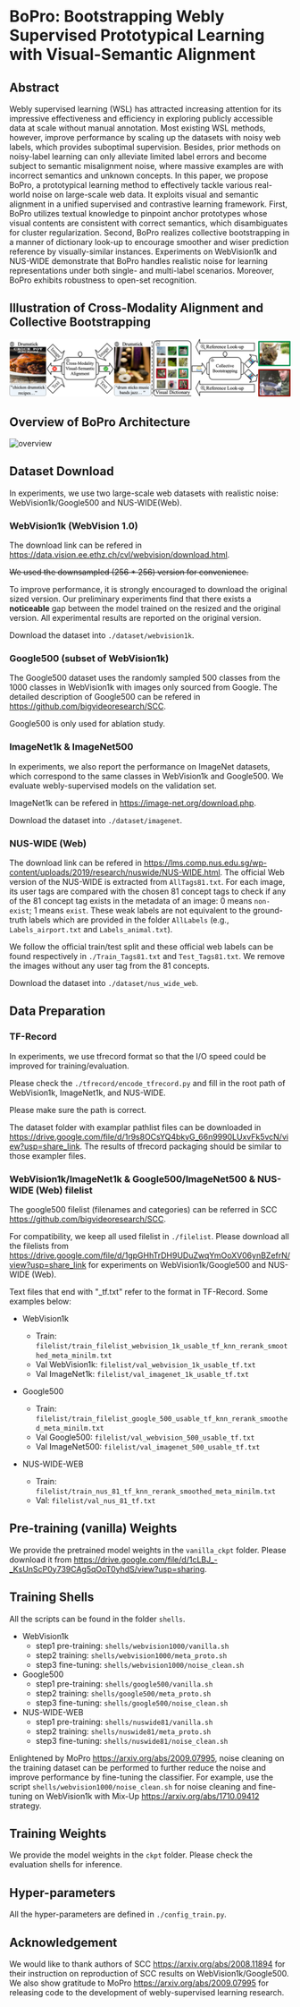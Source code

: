 # BoPro: Bootstrapping Webly Supervised Prototypical Learning with Visual-Semantic Alignment

## Abstract
Webly supervised learning (WSL) has attracted increasing attention for its impressive effectiveness and efficiency in exploring publicly accessible data at scale without manual annotation.
Most existing WSL methods,
however,
improve performance by scaling up the datasets with noisy web labels,
which provides suboptimal supervision.
Besides,
prior methods on noisy-label learning can only alleviate limited label errors and become subject to semantic misalignment noise,
where massive examples are with incorrect semantics and unknown concepts.
In this paper,
we propose BoPro, a prototypical learning method to effectively tackle various real-world noise on large-scale web data.
It exploits visual and semantic alignment in a unified supervised and contrastive learning framework.
First,
BoPro utilizes textual knowledge to pinpoint anchor prototypes whose visual contents are consistent with correct semantics,
which disambiguates for cluster regularization.
Second,
BoPro realizes collective bootstrapping in a manner of dictionary look-up to encourage smoother and wiser prediction reference by visually-similar instances.
Experiments on WebVision1k and NUS-WIDE demonstrate that BoPro handles realistic noise for learning representations under both single- and multi-label scenarios.
Moreover,
BoPro exhibits robustness to open-set recognition.
<!-- Codes and models will be available at \url{https://anonymous.4open.science/r/BoPro-F1D2}. -->

## Illustration of Cross-Modality Alignment and Collective Bootstrapping
![visualization](./imgs/1.png "We propose to explore cross-modality alignment (left) to reduce all kinds of noise including semantic noise, and collective bootstrapping (right) for label reference and regularization.")

## Overview of BoPro Architecture
![overview](./imgs/2.png "Overview of BoPro. Image encoders, projector, and classifiers are trained to learn the low-dimensional embedding space. Visual prototypes are initialized with anchors which are selected by matching denoised metadata to textual prototypes for semantic alignment. Prototypical contrastive learning is performed to constrain cluster distribution and visual prototypes are constantly polished with clean examples. In addition to instance-wise contrastive learning, the visual dictionary is exploited in collective bootstrapping where each of its key embeddings is matched to the query image for reference and regularization. Web labels are simultaneously adjusted to remove noise.")

## Dataset Download
In experiments, we use two large-scale web datasets with realistic noise: WebVision1k/Google500 and NUS-WIDE(Web).

### WebVision1k (WebVision 1.0)
The download link can be refered in <https://data.vision.ee.ethz.ch/cvl/webvision/download.html>.

~~We used the downsampled (256 * 256) version for convenience.~~

To improve performance, it is strongly encouraged to download the original sized version. Our preliminary experiments find that there exists a **noticeable** gap between the model trained on the resized and the original version. All experimental results are reported on the original version.

Download the dataset into ```./dataset/webvision1k```.

### Google500 (subset of WebVision1k)
The Google500 dataset uses the randomly sampled 500 classes from the 1000 classes in WebVision1k with images only sourced from Google. The detailed description of Google500 can be refered in <https://github.com/bigvideoresearch/SCC>.

Google500 is only used for ablation study.

### ImageNet1k & ImageNet500
In experiments, we also report the performance on ImageNet datasets, which correspond to the same classes in WebVision1k and Google500. We evaluate webly-supervised models on the validation set.

ImageNet1k can be refered in <https://image-net.org/download.php>.

Download the dataset into ```./dataset/imagenet```.

### NUS-WIDE (Web)
The download link can be refered in <https://lms.comp.nus.edu.sg/wp-content/uploads/2019/research/nuswide/NUS-WIDE.html>.
The official Web version of the NUS-WIDE is extracted from ```AllTags81.txt```. For each image, its user tags are compared with the chosen 81 concept tags to check if any of the 81 concept tag exists in the metadata of an image: 0 means ```non-exist```; 1 means ```exist```. These weak labels are not equivalent to the ground-truth labels which are provided in the folder ```AllLabels``` (e.g., ```Labels_airport.txt``` and ```Labels_animal.txt```).

We follow the official train/test split and these official web labels can be found respectively in ```./Train_Tags81.txt``` and ```Test_Tags81.txt```. We remove the images without any user tag from the 81 concepts. 

Download the dataset into ```./dataset/nus_wide_web```.

## Data Preparation

### TF-Record
In experiments, we use tfrecord format so that the I/O speed could be improved for training/evaluation.

Please check the ```./tfrecord/encode_tfrecord.py``` and fill in the root path of WebVision1k, ImageNet1k, and NUS-WIDE.

Please make sure the path is correct.

The dataset folder with examplar pathlist files can be downloaded in <https://drive.google.com/file/d/1r9s8OCsYQ4bkyG_66n9990LUxvFk5vcN/view?usp=share_link>. The results of tfrecord packaging should be similar to those exampler files.


### WebVision1k/ImageNet1k & Google500/ImageNet500 & NUS-WIDE (Web) filelist
The google500 filelist (filenames and categories) can be referred in SCC <https://github.com/bigvideoresearch/SCC>.

For compatibility, we keep all used filelist in ```./filelist```. Please download all the filelists from <https://drive.google.com/file/d/1gpGHhTrDH9UDuZwqYmOoXV06ynBZefrN/view?usp=share_link> for experiments on WebVision1k/Google500 and NUS-WIDE (Web).

Text files that end with "_tf.txt" refer to the format in TF-Record.
Some examples below:
* WebVision1k
    * Train: ```filelist/train_filelist_webvision_1k_usable_tf_knn_rerank_smoothed_meta_minilm.txt```
    * Val WebVision1k: ```filelist/val_webvision_1k_usable_tf.txt```
    * Val ImageNet1k: ```filelist/val_imagenet_1k_usable_tf.txt```

* Google500
    * Train: ```filelist/train_filelist_google_500_usable_tf_knn_rerank_smoothed_meta_minilm.txt```
    * Val Google500: ```filelist/val_webvision_500_usable_tf.txt```
    * Val ImageNet500: ```filelist/val_imagenet_500_usable_tf.txt```

* NUS-WIDE-WEB
    * Train: ```filelist/train_nus_81_tf_knn_rerank_smoothed_meta_minilm.txt```
    * Val: ```filelist/val_nus_81_tf.txt```

## Pre-training (vanilla) Weights
We provide the pretrained model weights in the ```vanilla_ckpt``` folder. Please download it from <https://drive.google.com/file/d/1cLBJ_-_KsUnScP0y739CAg5qOoT0yhdS/view?usp=sharing>.


## Training Shells
All the scripts can be found in the folder ```shells```.
* WebVision1k
    * step1 pre-training: ```shells/webvision1000/vanilla.sh```
    * step2 training: ```shells/webvision1000/meta_proto.sh```
    * step3 fine-tuning: ```shells/webvision1000/noise_clean.sh```
* Google500
    * step1 pre-training: ```shells/google500/vanilla.sh```
    * step2 training: ```shells/google500/meta_proto.sh```
    * step3 fine-tuning: ```shells/google500/noise_clean.sh```
* NUS-WIDE-WEB
    * step1 pre-training: ```shells/nuswide81/vanilla.sh```
    * step2 training: ```shells/nuswide81/meta_proto.sh```
    * step3 fine-tuning: ```shells/nuswide81/noise_clean.sh```

Enlightened by MoPro <https://arxiv.org/abs/2009.07995>, noise cleaning on the training dataset can be performed to further reduce the noise and improve performance by fine-tuning the classifier.
For example, use the script ```shells/webvision1000/noise_clean.sh``` for noise cleaning and fine-tuning on WebVision1k with Mix-Up <https://arxiv.org/abs/1710.09412> strategy.


## Training Weights
We provide the model weights in the ```ckpt``` folder. Please check the evaluation shells for inference.

## Hyper-parameters
All the hyper-parameters are defined in ```./config_train.py```.

## Acknowledgement
We would like to thank authors of SCC <https://arxiv.org/abs/2008.11894> for their instruction on reproduction of SCC results on WebVision1k/Google500.
We also show gratitude to MoPro <https://arxiv.org/abs/2009.07995> for releasing code to the development of webly-supervised learning research.
